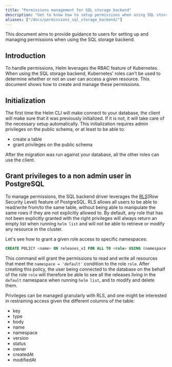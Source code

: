 ```yaml
---
title: "Permissions management for SQL storage backend"
description: "Get to know how to setup permissions when using SQL storage backend."
aliases: ["/docs/permissions_sql_storage_backend/"]
---
```


This document aims to provide guidance to users for setting up and managing
permissions when using the SQL storage backend.

## Introduction

To handle permissions, Helm leverages the RBAC feature of Kubernetes. When using
the SQL storage backend, Kubernetes' roles can't be used to determine whether or
not an user can access a given resource. This document shows how to create and
manage these permissions.

## Initialization

The first time the Helm CLI will make connect to your database, the client will
make sure that it was previously initialized. If it is not, it will take care of
the necessary setup automatically. This initialization requires admin privileges
on the public schema, or at least to be able to:

* create a table
* grant privileges on the public schema

After the migration was run against your database, all the other roles can use
the client.

## Grant privileges to a non admin user in PostgreSQL

To manage permissions, the SQL backend driver leverages the
[RLS](https://www.postgresql.org/docs/9.5/ddl-rowsecurity.html)(Row Security
Level) feature of PostgreSQL. RLS allows all users to be able to read/write
from/to the same table, without being able to manipulate the same rows if they
are not explicitly allowed to. By default, any role that has not been
explicitly granted with the right privileges will always return an empty list
when running `helm list` and will not be able to retrieve or modify any resource
in the cluster.

Let's see how to grant a given role access to specific namespaces:

```sql
CREATE POLICY <name> ON releases_v1 FOR ALL TO <role> USING (namespace = 'default');
```

This command will grant the permissions to read and write all resources that
meet the `namespace = 'default'` condition to the role `role`. After creating
this policy, the user being connected to the database on the behalf of the role
`role` will therefore be able to see all the releases living in the `default`
namespace when running `helm list`, and to modify and delete them.

Privileges can be managed granularly with RLS, and one might be interested in
restraining access given the different columns of the table:
* key
* type
* body
* name
* namespace
* version
* status
* owner
* createdAt
* modifiedAt

